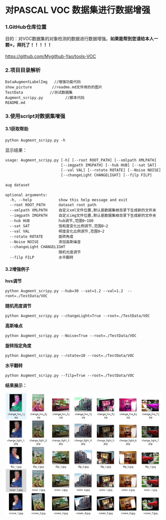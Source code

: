 # 对PASCAL VOC 数据集进行数据增强

### 1.GitHub仓库位置

目的：对VOC数据集的对象检测的数据进行数据增强。**如果能帮到您请给本人一颗⭐，拜托了！！！！！**

https://github.com/Mygithub-Yao/tools-VOC

### 2.项目目录解析

```
DataAugmentLabelImg   //增强功能代码
show_picture         //readme.md文件用的的图片
TestData			//测试数据集
Augment_scripy.py          //脚本代码
README.md
```

### 3.使用script对数据集增强

#### 3.1获取帮助

```
python Augment_scripy.py -h
```

显示结果：

```
usage: Augment_scripy.py [-h] [--root ROOT_PATH] [--xmlpath XMLPATH]
                         [--imgpath IMGPATH] [--hub HUB] [--sat SAT]
                         [--val VAL] [--rotate ROTATE] [--Noise NOISE]
                         [--changeLight CHANGELIGHT] [--filp FILP]

aug dataset

optional arguments:
  -h, --help            show this help message and exit
  --root ROOT_PATH      dataset root path
  --xmlpath XMLPATH     自定义xml文件位置,默认是数据集根目录下生成新的文件夹
  --imgpath IMGPATH     自定义img文件位置,默认是数据集根目录下生成新的文件夹
  --hub HUB             hub调节,范围0~180
  --sat SAT             饱和度变化比例调节,范围0~2
  --val VAL             明度变化比例调节,范围0~2
  --rotate ROTATE       旋转角度
  --Noise NOISE         添加高斯噪音
  --changeLight CHANGELIGHT
                        随机光度调节
  --filp FILP           水平翻转
```

#### 3.2增强例子

**hvs调节**

```shell
python Augment_scripy.py --hub=30 --sat=1.2 --val=1.2  --root=./TestData/VOC
```

**随机亮度调节**

```shell
python Augment_scripy.py --changeLight=True --root=./TestData/VOC
```

**高斯噪点**

```
python Augment_scripy.py --Noise=True --root=./TestData/VOC
```

**旋转指定角度**

```
python Augment_scripy.py --rotate=10 --root=./TestData/VOC
```

**水平翻转**

```
python Augment_scripy.py --filp=True --root=./TestData/VOC
```

**结果展示：**

![image](./show_picture/75.jpg)